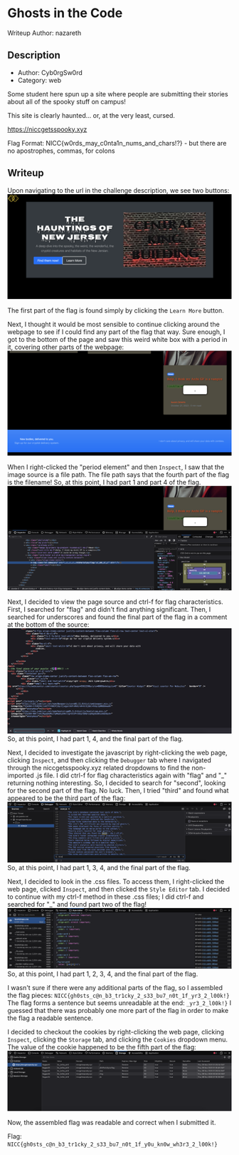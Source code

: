 # Ghosts in the Code
Writeup Author: nazareth
## Description
* Author: Cyb0rgSw0rd
* Category: web

Some student here spun up a site where people are submitting their stories about all of the spooky stuff on campus!

This site is clearly haunted... or, at the very least, cursed.

https://niccgetsspooky.xyz

Flag Format: NICC{w0rds_may_c0nta1n_nums_and_chars!?} - but there are no apostrophes, commas, for colons

## Writeup
Upon navigating to the url in the challenge description, we see two buttons:
![Alt text](image.png)

The first part of the flag is found simply by clicking the `Learn More` button.

Next, I thought it would be most sensible to continue clicking around the webpage to see if I could find any part of the flag that way. Sure enough, I got to the bottom of the page and saw this weird white box with a period in it, covering other parts of the webpage:
![Alt text](image-1.png)

When I right-clicked the "period element" and then `Inspect`, I saw that the image source is a file path. The file path says that the fourth part of the flag is the filename! So, at this point, I had part 1 and part 4 of the flag.
![Alt text](image-2.png)

Next, I decided to view the page source and ctrl-f for flag characteristics. First, I searched for "flag" and didn't find anything significant. Then, I searched for underscores and found the final part of the flag in a comment at the bottom of the source:
![Alt text](image-3.png)
So, at this point, I had part 1, 4, and the final part of the flag.

Next, I decided to investigate the javascript by right-clicking the web page, clicking `Inspect`, and then clicking the `Debugger` tab where I navigated through the niccgetsspooky.xyz related dropdowns to find the non-imported .js file. I did ctrl-f for flag characteristics again with "flag" and "_" returning nothing interesting. So, I decided to search for "second", looking for the second part of the flag. No luck. Then, I tried "third" and found what appeared to be the third part of the flag:
![Alt text](image-4.png)
So, at this point, I had part 1, 3, 4, and the final part of the flag.

Next, I decided to look in the .css files. To access them, I right-clicked the web page, clicked `Inspect`, and then clicked the `Style Editor` tab. I decided to continue with my ctrl-f method in these .css files; I did ctrl-f and searched for "_" and found part two of the flag!
![Alt text](image-5.png)
So, at this point, I had part 1, 2, 3, 4, and the final part of the flag.

I wasn't sure if there were any additional parts of the flag, so I assembled the flag pieces: `NICC{gh0sts_c@n_b3_tr1cky_2_s33_bu7_n0t_1f_yr3_2_l00k!}` The flag forms a sentence but seems unreadable at the end: `_yr3_2_l00k!}` I guessed that there was probably one more part of the flag in order to make the flag a readable sentence.

I decided to checkout the cookies by right-clicking the web page, clicking `Inspect`, clicking the `Storage` tab, and clicking the `Cookies` dropdown menu. The value of the cookie happened to be the fifth part of the flag:
![Alt text](image-6.png)

Now, the assembled flag was readable and correct when I submitted it.

Flag: `NICC{gh0sts_c@n_b3_tr1cky_2_s33_bu7_n0t_1f_y0u_kn0w_wh3r3_2_l00k!}`